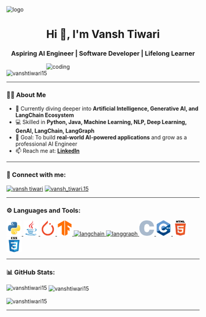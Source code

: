![logo](https://github.com/user-attachments/assets/bd44647d-6df0-4f5a-b33f-6e3d895906ef)

<h1 align="center">Hi 👋, I'm Vansh Tiwari</h1>
<h3 align="center">Aspiring AI Engineer | Software Developer | Lifelong Learner</h3>

<img align="right" alt="coding" width="400" src="https://user-images.githubusercontent.com/55389276/140866485-8fb1c876-9a8f-4d6a-98dc-08c4981eaf70.gif">

<p align="left"> <img src="https://komarev.com/ghpvc/?username=vanshtiwari15&label=Profile%20views&color=0e75b6&style=flat" alt="vanshtiwari15" /> </p>

---

### 👨‍💻 About Me  
- 🌱 Currently diving deeper into **Artificial Intelligence, Generative AI, and LangChain Ecosystem**  
- 💻 Skilled in **Python, Java, Machine Learning, NLP, Deep Learning, GenAI, LangChain, LangGraph**  
- 🎯 Goal: To build **real-world AI-powered applications** and grow as a professional AI Engineer  
- 📫 Reach me at: **[LinkedIn](https://www.linkedin.com/in/vansh-tiwari-355036289)**  

---

### 🤝 Connect with me:
<p align="left">
<a href="https://linkedin.com/in/vansh-tiwari-355036289" target="blank"><img align="center" src="https://raw.githubusercontent.com/rahuldkjain/github-profile-readme-generator/master/src/images/icons/Social/linked-in-alt.svg" alt="vansh tiwari" height="30" width="40" /></a>
<a href="https://instagram.com/vansh_tiwari.15" target="blank"><img align="center" src="https://raw.githubusercontent.com/rahuldkjain/github-profile-readme-generator/master/src/images/icons/Social/instagram.svg" alt="vansh_tiwari.15" height="30" width="40" /></a>
</p>

---

### ⚙️ Languages and Tools:
<p align="left"> 
<a href="https://www.python.org" target="_blank" rel="noreferrer"> <img src="https://raw.githubusercontent.com/devicons/devicon/master/icons/python/python-original.svg" alt="python" width="40" height="40"/> </a>
<a href="https://www.java.com" target="_blank" rel="noreferrer"> <img src="https://raw.githubusercontent.com/devicons/devicon/master/icons/java/java-original.svg" alt="java" width="40" height="40"/> </a>
<a href="https://pytorch.org/" target="_blank" rel="noreferrer"> <img src="https://raw.githubusercontent.com/devicons/devicon/master/icons/pytorch/pytorch-original.svg" alt="pytorch" width="40" height="40"/> </a>
<a href="https://www.tensorflow.org/" target="_blank" rel="noreferrer"> <img src="https://raw.githubusercontent.com/devicons/devicon/master/icons/tensorflow/tensorflow-original.svg" alt="tensorflow" width="40" height="40"/> </a>
<a href="https://langchain.com" target="_blank" rel="noreferrer"> <img src="https://avatars.githubusercontent.com/u/126733545?s=200&v=4" alt="langchain" width="40" height="40"/> </a>
<a href="https://github.com/langgraph-ai" target="_blank" rel="noreferrer"> <img src="https://avatars.githubusercontent.com/u/158411330?s=200&v=4" alt="langgraph" width="40" height="40"/> </a>
<a href="https://www.cprogramming.com/" target="_blank" rel="noreferrer"> <img src="https://raw.githubusercontent.com/devicons/devicon/master/icons/c/c-original.svg" alt="c" width="40" height="40"/> </a> 
<a href="https://www.w3schools.com/cpp/" target="_blank" rel="noreferrer"> <img src="https://raw.githubusercontent.com/devicons/devicon/master/icons/cplusplus/cplusplus-original.svg" alt="cplusplus" width="40" height="40"/> </a> 
<a href="https://www.w3.org/html/" target="_blank" rel="noreferrer"> <img src="https://raw.githubusercontent.com/devicons/devicon/master/icons/html5/html5-original-wordmark.svg" alt="html5" width="40" height="40"/> </a>
<a href="https://www.w3schools.com/css/" target="_blank" rel="noreferrer"> <img src="https://raw.githubusercontent.com/devicons/devicon/master/icons/css3/css3-original-wordmark.svg" alt="css3" width="40" height="40"/> </a>
</p>

---

### 📊 GitHub Stats:
<p><img align="left" src="https://github-readme-stats.vercel.app/api/top-langs?username=vanshtiwari15&show_icons=true&locale=en&layout=compact" alt="vanshtiwari15" /></p>

<p>&nbsp;<img align="center" src="https://github-readme-stats.vercel.app/api?username=vanshtiwari15&show_icons=true&locale=en" alt="vanshtiwari15" /></p>

<p><img align="center" src="https://github-readme-streak-stats.herokuapp.com/?user=vanshtiwari15&" alt="vanshtiwari15" /></p>

---

